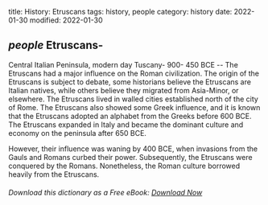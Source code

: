 title: History: Etruscans
tags: history, people
category: history
date: 2022-01-30
modified: 2022-01-30

## _people_  Etruscans-
Central Italian Peninsula, modern day
Tuscany-
  900-
450 BCE
 -- The Etruscans had a major influence
on the Roman civilization.  The origin of the Etruscans is subject to
debate, some historians believe the Etruscans are Italian natives,
while others believe they migrated from Asia-Minor, or elsewhere.
The Etruscans lived in walled cities established north of the
city of Rome.  The Etruscans also showed some Greek influence, and it
is known that the Etruscans adopted an alphabet from the Greeks
before   600 BCE.
  The Etruscans expanded in Italy and became the
dominant culture and economy on the peninsula after   650 BCE.

However, their influence was waning by   400 BCE,
 when
invasions from the Gauls and Romans curbed their power.
Subsequently, the Etruscans were conquered by the Romans.  Nonetheless,
the Roman culture borrowed heavily from the Etruscans.


###### Download *this* dictionary as a Free eBook: [Download Now]({static}static/SerfHistoryDictionary.pdf)

